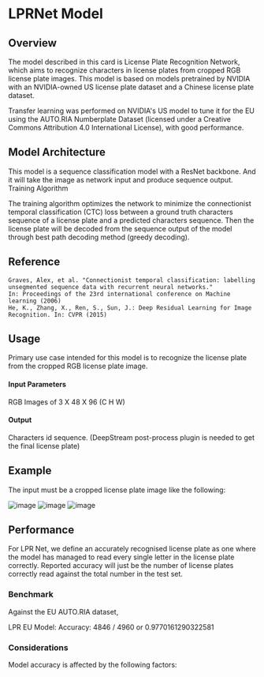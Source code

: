 # LPRNet Model

## Overview

The model described in this card is License Plate Recognition Network, which aims to recognize characters in license plates from cropped RGB license plate images. This model is based on models pretrained by NVIDIA with an NVIDIA-owned US license plate dataset and a Chinese license plate dataset.

Transfer learning was performed on NVIDIA's US model to tune it for the EU using the AUTO.RIA Numberplate Dataset (licensed under a
Creative Commons Attribution 4.0 International License), with good performance.

## Model Architecture

This model is a sequence classification model with a ResNet backbone. And it will take the image as network input and produce sequence output.
Training Algorithm

The training algorithm optimizes the network to minimize the connectionist temporal classification (CTC) loss between a ground truth characters sequence of a license plate and a predicted characters sequence. Then the license plate will be decoded from the sequence output of the model through best path decoding method (greedy decoding).

## Reference

    Graves, Alex, et al. "Connectionist temporal classification: labelling unsegmented sequence data with recurrent neural networks."
    In: Proceedings of the 23rd international conference on Machine learning (2006)
    He, K., Zhang, X., Ren, S., Sun, J.: Deep Residual Learning for Image Recognition. In: CVPR (2015)

## Usage

Primary use case intended for this model is to recognize the license plate from the cropped RGB license plate image.

#### Input Parameters

RGB Images of 3 X 48 X 96 (C H W)

#### Output

Characters id sequence. (DeepStream post-process plugin is needed to get the final license plate)

## Example

The input must be a cropped license plate image like the following:

![image](database/lprnet/ca286.png)
![image](database/lprnet/cal_plate.jpg)
![image](database/lprnet/wy963.png)

## Performance

For LPR Net, we define an accurately recognised license plate as one where the model has managed to read every single letter in the license plate correctly. Reported accuracy will just be the number of license plates correctly read against the total number in the test set.

### Benchmark

Against the EU AUTO.RIA dataset,

LPR EU Model:
Accuracy: 4846 / 4960 or 0.9770161290322581

### Considerations

Model accuracy is affected by the following factors:
